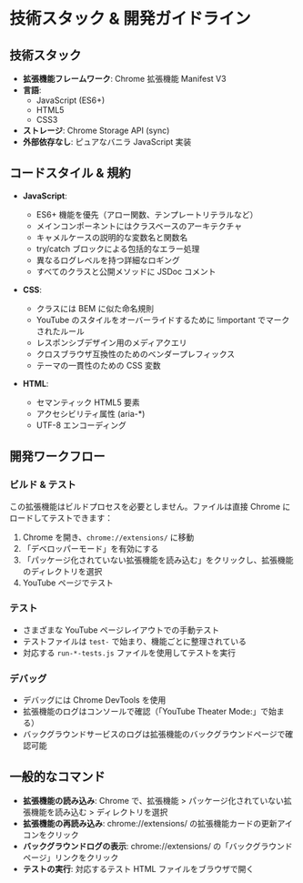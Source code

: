 # 技術スタック & 開発ガイドライン

## 技術スタック

- **拡張機能フレームワーク**: Chrome 拡張機能 Manifest V3
- **言語**:
  - JavaScript (ES6+)
  - HTML5
  - CSS3
- **ストレージ**: Chrome Storage API (sync)
- **外部依存なし**: ピュアなバニラ JavaScript 実装

## コードスタイル & 規約

- **JavaScript**:

  - ES6+ 機能を優先（アロー関数、テンプレートリテラルなど）
  - メインコンポーネントにはクラスベースのアーキテクチャ
  - キャメルケースの説明的な変数名と関数名
  - try/catch ブロックによる包括的なエラー処理
  - 異なるログレベルを持つ詳細なロギング
  - すべてのクラスと公開メソッドに JSDoc コメント

- **CSS**:

  - クラスには BEM に似た命名規則
  - YouTube のスタイルをオーバーライドするために !important でマークされたルール
  - レスポンシブデザイン用のメディアクエリ
  - クロスブラウザ互換性のためのベンダープレフィックス
  - テーマの一貫性のための CSS 変数

- **HTML**:
  - セマンティック HTML5 要素
  - アクセシビリティ属性 (aria-\*)
  - UTF-8 エンコーディング

## 開発ワークフロー

### ビルド & テスト

この拡張機能はビルドプロセスを必要としません。ファイルは直接 Chrome にロードしてテストできます：

1. Chrome を開き、`chrome://extensions/` に移動
2. 「デベロッパーモード」を有効にする
3. 「パッケージ化されていない拡張機能を読み込む」をクリックし、拡張機能のディレクトリを選択
4. YouTube ページでテスト

### テスト

- さまざまな YouTube ページレイアウトでの手動テスト
- テストファイルは `test-` で始まり、機能ごとに整理されている
- 対応する `run-*-tests.js` ファイルを使用してテストを実行

### デバッグ

- デバッグには Chrome DevTools を使用
- 拡張機能のログはコンソールで確認（「YouTube Theater Mode:」で始まる）
- バックグラウンドサービスのログは拡張機能のバックグラウンドページで確認可能

## 一般的なコマンド

- **拡張機能の読み込み**: Chrome で、拡張機能 > パッケージ化されていない拡張機能を読み込む > ディレクトリを選択
- **拡張機能の再読み込み**: chrome://extensions/ の拡張機能カードの更新アイコンをクリック
- **バックグラウンドログの表示**: chrome://extensions/ の「バックグラウンドページ」リンクをクリック
- **テストの実行**: 対応するテスト HTML ファイルをブラウザで開く
